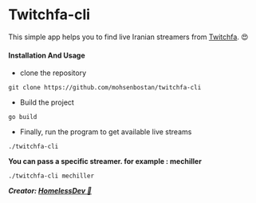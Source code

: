 # Twitchfa-cli

This simple app helps you to find live Iranian streamers from [Twitchfa](https://twitchfa.ir/). 😍

#### Installation And Usage
 * clone the repository
 ```shell script
git clone https://github.com/mohsenbostan/twitchfa-cli
 ```

 * Build the project
 ```shell script
go build
 ```

 * Finally, run the program to get available live streams
 ```shell script
./twitchfa-cli
 ```
**You can pass a specific streamer. for example : mechiller**
```shell script
./twitchfa-cli mechiller
```


***Creator: [HomelessDev 🤪](https://www.twitch.tv/homelessdev)***
